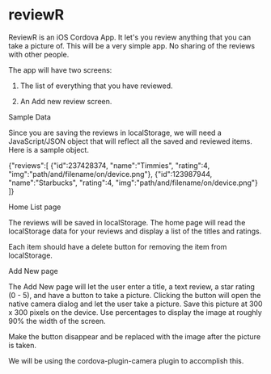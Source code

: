# reviewR

ReviewR is an iOS Cordova App. It let's you review anything that you can take a picture of. This will be a very simple app. No sharing of the reviews with other people.

 

The app will have two screens:

1. The list of everything that you have reviewed.

2. An Add new review screen.

 

Sample Data

Since you are saving the reviews in localStorage, we will need a JavaScript/JSON object that will reflect all the saved and reviewed items. Here is a sample object.

{"reviews":[
  {"id":237428374, "name":"Timmies", "rating":4, "img":"path/and/filename/on/device.png"},
  {"id":123987944, "name":"Starbucks", "rating":4, "img":"path/and/filename/on/device.png"}
]}
 

Home List page

The reviews will be saved in localStorage. The home page will read the localStorage data for your reviews and display a list of the titles and ratings.

Each item should have a delete button for removing the item from localStorage.

 

Add New page

The Add New page will let the user enter a title, a text review, a star rating (0 - 5), and have a button to take a picture. Clicking the button will open the native camera dialog and let the user take a picture. Save this picture at 300 x 300 pixels on the device. Use percentages to display the image at roughly 90% the width of the screen. 

Make the button disappear and be replaced with the image after the picture is taken.

We will be using the cordova-plugin-camera plugin to accomplish this.


